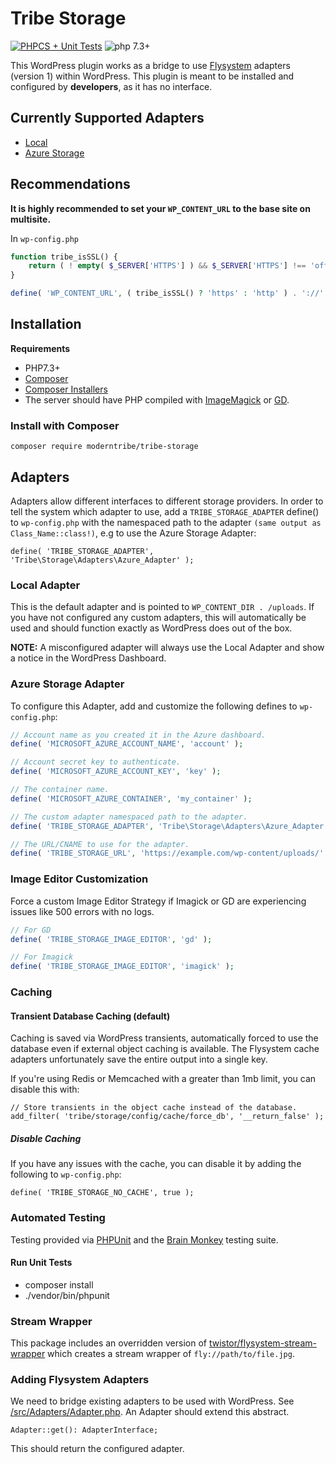 # Tribe Storage

[![PHPCS + Unit Tests](https://github.com/moderntribe/tribe-storage/actions/workflows/pull-request.yml/badge.svg)](https://github.com/moderntribe/tribe-storage/actions/workflows/pull-request.yml)
![php 7.3+](https://img.shields.io/badge/php-min%207.3-red.svg)

This WordPress plugin works as a bridge to use [Flysystem](https://flysystem.thephpleague.com/v1/docs/) adapters (version 1) 
within WordPress. This plugin is meant to be installed and configured by **developers**, as it has no interface.

## Currently Supported Adapters

- [Local](https://flysystem.thephpleague.com/v1/docs/adapter/local/)
- [Azure Storage](https://flysystem.thephpleague.com/v1/docs/adapter/azure/)

## Recommendations

**It is highly recommended to set your `WP_CONTENT_URL` to the base site on multisite.**

In `wp-config.php`

```php
function tribe_isSSL() {
	return ( ! empty( $_SERVER['HTTPS'] ) && $_SERVER['HTTPS'] !== 'off' );
}

define( 'WP_CONTENT_URL', ( tribe_isSSL() ? 'https' : 'http' ) . '://' . $_SERVER['HTTP_HOST'] . '/wp-content' );
```

## Installation

**Requirements**
- PHP7.3+
- [Composer](https://getcomposer.org/)
- [Composer Installers](https://composer.rarst.net/recipe/paths-control/)
- The server should have PHP compiled with [ImageMagick](https://www.php.net/manual/en/book.imagick.php) or
[GD](https://www.php.net/manual/en/book.image.php).

### Install with Composer

```shell
composer require moderntribe/tribe-storage
```

## Adapters

Adapters allow different interfaces to different storage providers. In order to tell the system which adapter to use,
add a `TRIBE_STORAGE_ADAPTER` define() to `wp-config.php` with the namespaced path to the adapter 
`(same output as Class_Name::class!)`, e.g to use the Azure Storage Adapter: 

`define( 'TRIBE_STORAGE_ADAPTER', 'Tribe\Storage\Adapters\Azure_Adapter' );`

### Local Adapter

This is the default adapter and is pointed to `WP_CONTENT_DIR . /uploads`. If you have not configured any custom 
adapters, this will automatically be used and should function exactly as WordPress does out of the box.

**NOTE:** A misconfigured adapter will always use the Local Adapter and show a notice in the WordPress Dashboard.

### Azure Storage Adapter

To configure this Adapter, add and customize the following defines to `wp-config.php`:

```php
// Account name as you created it in the Azure dashboard.
define( 'MICROSOFT_AZURE_ACCOUNT_NAME', 'account' );

// Account secret key to authenticate.
define( 'MICROSOFT_AZURE_ACCOUNT_KEY', 'key' );

// The container name.
define( 'MICROSOFT_AZURE_CONTAINER', 'my_container' );

// The custom adapter namespaced path to the adapter.
define( 'TRIBE_STORAGE_ADAPTER', 'Tribe\Storage\Adapters\Azure_Adapter' );

// The URL/CNAME to use for the adapter.
define( 'TRIBE_STORAGE_URL', 'https://example.com/wp-content/uploads/' . MICROSOFT_AZURE_CONTAINER );
```

### Image Editor Customization

Force a custom Image Editor Strategy if Imagick or GD are experiencing issues like 500 errors with no logs.

```php
// For GD
define( 'TRIBE_STORAGE_IMAGE_EDITOR', 'gd' );

// For Imagick
define( 'TRIBE_STORAGE_IMAGE_EDITOR', 'imagick' );
```

### Caching

#### Transient Database Caching (default)

Caching is saved via WordPress transients, automatically forced to use the database even if external object
caching is available. The Flysystem cache adapters unfortunately save the entire output into a single key.

If you're using Redis or Memcached with a greater than 1mb limit, you can disable this with:

```
// Store transients in the object cache instead of the database.
add_filter( 'tribe/storage/config/cache/force_db', '__return_false' );
```

##### Disable Caching

If you have any issues with the cache, you can disable it by adding the following to `wp-config.php`:

`define( 'TRIBE_STORAGE_NO_CACHE', true );`

### Automated Testing

Testing provided via [PHPUnit](https://phpunit.de/) and the [Brain Monkey](https://brain-wp.github.io/BrainMonkey/) 
testing suite.

#### Run Unit Tests

- composer install
- ./vendor/bin/phpunit

### Stream Wrapper

This package includes an overridden version of [twistor/flysystem-stream-wrapper](https://github.com/twistor/flysystem-stream-wrapper)
which creates a stream wrapper of `fly://path/to/file.jpg`.

### Adding Flysystem Adapters

We need to bridge existing adapters to be used with WordPress. See [/src/Adapters/Adapter.php](./src/Adapters/Adapter.php). 
An Adapter should extend this abstract.

`Adapter::get(): AdapterInterface;`

This should return the configured adapter.
